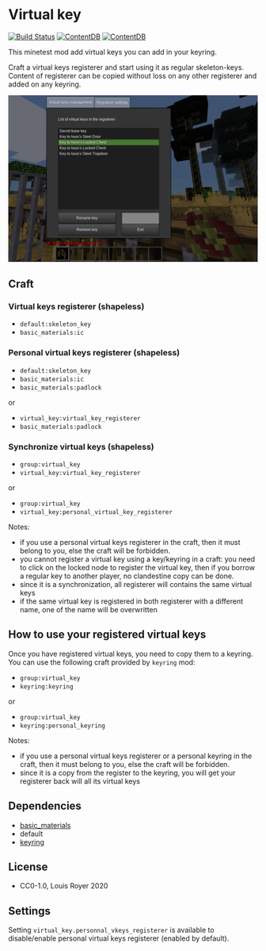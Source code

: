 # Virtual key

[![Build Status](https://travis-ci.org/louisroyer/minetest-virtual-key.svg?branch=master)](https://travis-ci.org/louisroyer/minetest-virtual-key) [![ContentDB](https://content.minetest.net/packages/louisroyer/virtual_key/shields/title/)](https://content.minetest.net/packages/louisroyer/virtual_key/) [![ContentDB](https://content.minetest.net/packages/louisroyer/virtual_key/shields/downloads/)](https://content.minetest.net/packages/louisroyer/virtual_key/)

This minetest mod add virtual keys you can add in your keyring.

Craft a virtual keys registerer and start using it as regular skeleton-keys.
Content of registerer can be copied without loss on any other registerer and added on any keyring.

![Screenshot](screenshot.png)

## Craft
### Virtual keys registerer (shapeless)
- `default:skeleton_key`
- `basic_materials:ic`

### Personal virtual keys registerer (shapeless)
- `default:skeleton_key`
- `basic_materials:ic`
- `basic_materials:padlock`

or
- `virtual_key:virtual_key_registerer`
- `basic_materials:padlock`

### Synchronize virtual keys (shapeless)
- `group:virtual_key`
- `virtual_key:virtual_key_registerer`

or
- `group:virtual_key`
- `virtual_key:personal_virtual_key_registerer`

Notes:
- if you use a personal virtual keys registerer in the craft, then it must belong to you, else the craft will be forbidden.
- you cannot register a virtual key using a key/keyring in a craft: you need to click on the locked node to register the virtual key, then if you borrow a regular key to another player, no clandestine copy can be done.
- since it is a synchronization, all registerer will contains the same virtual keys
- if the same virtual key is registered in both registerer with a different name, one of the name will be overwritten

## How to use your registered virtual keys
Once you have registered virtual keys, you need to copy them to a keyring. You can use the following craft provided by `keyring` mod:
- `group:virtual_key`
- `keyring:keyring`

or
- `group:virtual_key`
- `keyring:personal_keyring`

Notes:
- if you use a personal virtual keys registerer or a personal keyring in the craft, then it must belong to you, else the craft will be forbidden.
- since it is a copy from the register to the keyring, you will get your registerer back will all its virtual keys

## Dependencies
- [basic_materials](https://gitlab.com/VanessaE/basic_materials)
- default
- [keyring](https://github.com/louisroyer/minetest-keyring)

## License
- CC0-1.0, Louis Royer 2020

## Settings
Setting `virtual_key.personnal_vkeys_registerer` is available to disable/enable personal virtual keys registerer (enabled by default).
